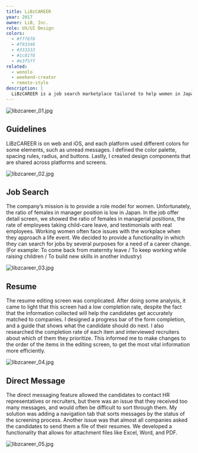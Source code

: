 ```yaml
---
title: LiBzCAREER
year: 2017
owner: LiB, Inc.
role: UX/UI Design
colors:
  - #fff6f6
  - #f93346
  - #333333
  - #1c81f6
  - #e3f5ff
related:
  - wonolo
  - weekend-creator
  - remote-style
description: |
  LiBzCAREER is a job search marketplace tailored to help women in Japan make the career move that’s right for them. I joined as a product designer to renew and improve the usability of the platform. When I joined the company, it had been 2 years since the product launched. There weren't any design rules implemented. So my first challenge was to develop a set of clear design guidelines to construct the brand, and allow the team to design more efficiently and consistently.
---
```


![libzcareer_01.jpg](https://mir-s3-cdn-cf.behance.net/project_modules/max_3840/08d0b960419071.5a4c94f241c00.jpg)

## Guidelines

LiBzCAREER is on web and iOS, and each platform used different colors for some elements, such as unread messages. I defined the color palette, spacing rules, radius, and buttons. Lastly, I created design components that are shared across platforms and screens.

![libzcareer_02.jpg](https://mir-s3-cdn-cf.behance.net/project_modules/max_3840/6998c160419071.5a4d706697896.jpg)

## Job Search

The company’s mission is to provide a role model for women. Unfortunately, the ratio of females in manager position is low in Japan. In the job offer detail screen, we showed the ratio of females in managerial positions, the rate of employees taking child-care leave, and testimonials with real employees.
Working women often face issues with the workplace when they approach a life event. We decided to provide a functionality in which they can search for jobs by several purposes for a need of a career change. (For example: To come back from maternity leave / To keep working while raising children / To build new skills in another industry)

![libzcareer_03.jpg](https://mir-s3-cdn-cf.behance.net/project_modules/max_3840/bd6e7860419071.5a4c94f24132a.jpg)

## Resume

The resume editing screen was complicated. After doing some analysis, it came to light that this screen had a low completion rate, despite the fact that the information collected will help the candidates get accurately matched to companies. I designed a progress bar of the form completion, and a guide that shows what the candidate should do next. I also researched the completion rate of each item and interviewed recruiters about which of them they prioritize. This informed me to make changes to the order of the items in the editing screen, to get the most vital information more efficiently.

![libzcareer_04.jpg](https://mir-s3-cdn-cf.behance.net/project_modules/max_3840/af49bc60419071.5a4c94f2425ef.jpg)

## Direct Message

The direct messaging feature allowed the candidates to contact HR representatives or recruiters, but there was an issue that they received too many messages, and would often be difficult to sort through them. My solution was adding a navigation tab that sorts messages by the status of the screening process.
Another issue was that almost all companies asked the candidates to send them a file of their resumes. We developed a functionality that allows for attachment files like Excel, Word, and PDF.

![libzcareer_05.jpg](https://mir-s3-cdn-cf.behance.net/project_modules/max_3840/07291b60419071.5a4c94f24182f.jpg)
